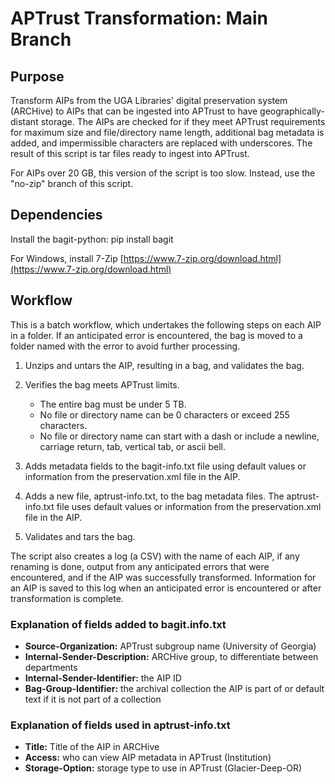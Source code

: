 # APTrust Transformation: Main Branch

## Purpose

Transform AIPs from the UGA Libraries' digital preservation system (ARCHive) to AIPs that can be ingested into APTrust to have geographically-distant storage. The AIPs are checked for if they meet APTrust requirements for maximum size and file/directory name length, additional bag metadata is added, and impermissible characters are replaced with underscores. The result of this script is tar files ready to ingest into APTrust.

For AIPs over 20 GB, this version of the script is too slow. Instead, use the "no-zip" branch of this script.

## Dependencies

Install the bagit-python: pip install bagit

For Windows, install 7-Zip [https://www.7-zip.org/download.html](https://www.7-zip.org/download.html)

## Workflow

This is a batch workflow, which undertakes the following steps on each AIP in a folder. If an anticipated error is encountered, the bag is moved to a folder named with the error to avoid further processing.

1. Unzips and untars the AIP, resulting in a bag, and validates the bag.

2. Verifies the bag meets APTrust limits.
   * The entire bag must be under 5 TB.
   * No file or directory name can be 0 characters or exceed 255 characters.
   * No file or directory name can start with a dash or include a newline, carriage return, tab, vertical tab, or ascii bell. 
   
3. Adds metadata fields to the bagit-info.txt file using default values or information from the preservation.xml file in the AIP.

4. Adds a new file, aptrust-info.txt, to the bag metadata files. The aptrust-info.txt file uses default values or information from the preservation.xml file in the AIP.

5. Validates and tars the bag.

The script also creates a log (a CSV) with the name of each AIP, if any renaming is done, output from any anticipated errors that were encountered, and if the AIP was successfully transformed. Information for an AIP is saved to this log when an anticipated error is encountered or after transformation is complete.

### Explanation of fields added to bagit.info.txt

* **Source-Organization:** APTrust subgroup name (University of Georgia)
* **Internal-Sender-Description:** ARCHive group, to differentiate between departments
* **Internal-Sender-Identifier:** the AIP ID
* **Bag-Group-Identifier:** the archival collection the AIP is part of or default text if it is not part of a collection

### Explanation of fields used in aptrust-info.txt

* **Title:** Title of the AIP in ARCHive
* **Access:** who can view AIP metadata in APTrust (Institution)
* **Storage-Option:** storage type to use in APTrust (Glacier-Deep-OR)
